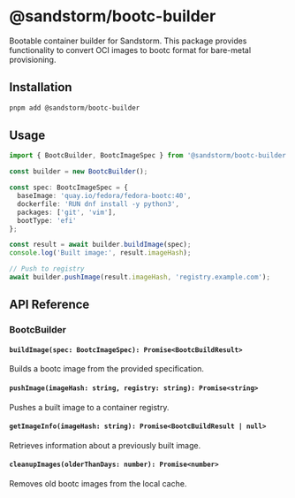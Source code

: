 # @sandstorm/bootc-builder

Bootable container builder for Sandstorm. This package provides functionality to convert OCI images to bootc format for bare-metal provisioning.

## Installation

```bash
pnpm add @sandstorm/bootc-builder
```

## Usage

```typescript
import { BootcBuilder, BootcImageSpec } from '@sandstorm/bootc-builder';

const builder = new BootcBuilder();

const spec: BootcImageSpec = {
  baseImage: 'quay.io/fedora/fedora-bootc:40',
  dockerfile: 'RUN dnf install -y python3',
  packages: ['git', 'vim'],
  bootType: 'efi'
};

const result = await builder.buildImage(spec);
console.log('Built image:', result.imageHash);

// Push to registry
await builder.pushImage(result.imageHash, 'registry.example.com');
```

## API Reference

### BootcBuilder

#### `buildImage(spec: BootcImageSpec): Promise<BootcBuildResult>`

Builds a bootc image from the provided specification.

#### `pushImage(imageHash: string, registry: string): Promise<string>`

Pushes a built image to a container registry.

#### `getImageInfo(imageHash: string): Promise<BootcBuildResult | null>`

Retrieves information about a previously built image.

#### `cleanupImages(olderThanDays: number): Promise<number>`

Removes old bootc images from the local cache.